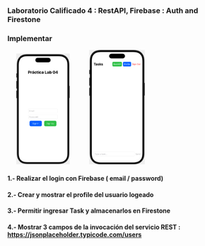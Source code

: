 
### Laboratorio Calificado 4 : RestAPI, Firebase : Auth and Firestone

### Implementar

<p float="left">
  <img src="./images/step1.png" width="24%" alt="Login Screen" hspace="20" />
  <img src="./images/step2.png" width="25%" alt="Main Screen" hspace="20" />
</p>

#### 1.- Realizar el login con Firebase ( email / password)
#### 2.- Crear y mostrar el profile del usuario logeado
#### 3.- Permitir ingresar Task y almacenarlos en Firestone
#### 4.- Mostrar 3 campos de la invocación del servicio REST : https://jsonplaceholder.typicode.com/users
